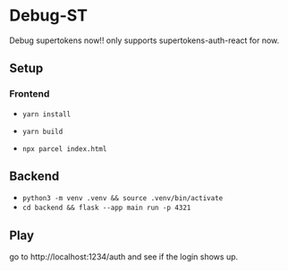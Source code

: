 # Debug-ST

Debug supertokens now!!
only supports supertokens-auth-react for now.

## Setup

### Frontend

- `yarn install`

- `yarn build`

- `npx parcel index.html`

## Backend

- `python3 -m venv .venv && source .venv/bin/activate`
- `cd backend && flask --app main run -p 4321`

## Play

go to http://localhost:1234/auth and see if the login shows up. 

